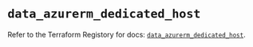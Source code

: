 # `data_azurerm_dedicated_host`

Refer to the Terraform Registory for docs: [`data_azurerm_dedicated_host`](https://registry.terraform.io/providers/hashicorp/azurerm/3.62.1/docs/data-sources/dedicated_host).
